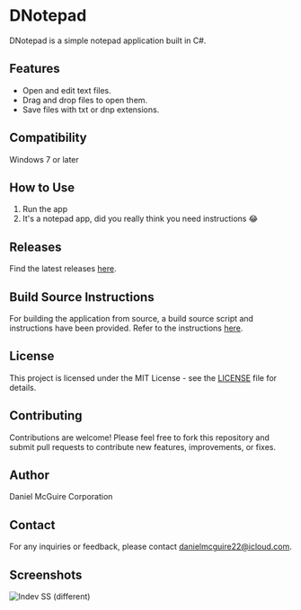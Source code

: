 # DNotepad

DNotepad is a simple notepad application built in C#.

## Features

- Open and edit text files.
- Drag and drop files to open them.
- Save files with txt or dnp extensions.

## Compatibility
Windows 7 or later

## How to Use
1. Run the app
2. It's a notepad app, did you really think you need instructions 😂

## Releases

Find the latest releases [here](https://github.com/Daniel-McGuire-Corporation/DNotepad/releases/latest).

## Build Source Instructions

For building the application from source, a build source script and instructions have been provided. Refer to the instructions [here](https://github.com/Daniel-McGuire-Corporation/DNotepad/tree/main/scripts/windows_build).

## License

This project is licensed under the MIT License - see the [LICENSE](LICENSE) file for details.

## Contributing

Contributions are welcome! Please feel free to fork this repository and submit pull requests to contribute new features, improvements, or fixes.

## Author

Daniel McGuire Corporation 

## Contact

For any inquiries or feedback, please contact danielmcguire22@icloud.com.

## Screenshots

![Indev SS (different)](https://github.com/Daniel-McGuire-Corporation/DNotepad/assets/146508360/95ed99d9-fc0d-4723-907f-e8f83454fa07)
